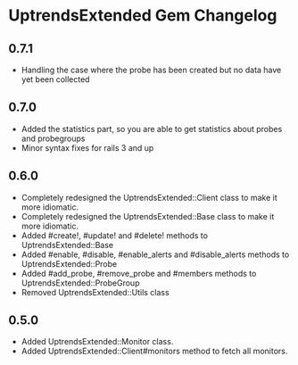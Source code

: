 # UptrendsExtended Gem Changelog

## 0.7.1
- Handling the case where the probe has been created but no data have yet been collected

## 0.7.0
- Added the statistics part, so you are able to get statistics about probes and probegroups
- Minor syntax fixes for rails 3 and up

## 0.6.0
- Completely redesigned the UptrendsExtended::Client class to make it more idiomatic.
- Completely redesigned the UptrendsExtended::Base class to make it more idiomatic.
- Added #create!, #update! and #delete! methods to UptrendsExtended::Base
- Added #enable, #disable, #enable_alerts and #disable_alerts methods to UptrendsExtended::Probe
- Added #add_probe, #remove_probe and #members methods to UptrendsExtended::ProbeGroup
- Removed UptrendsExtended::Utils class

## 0.5.0
- Added UptrendsExtended::Monitor class.
- Added UptrendsExtended::Client#monitors method to fetch all monitors.


